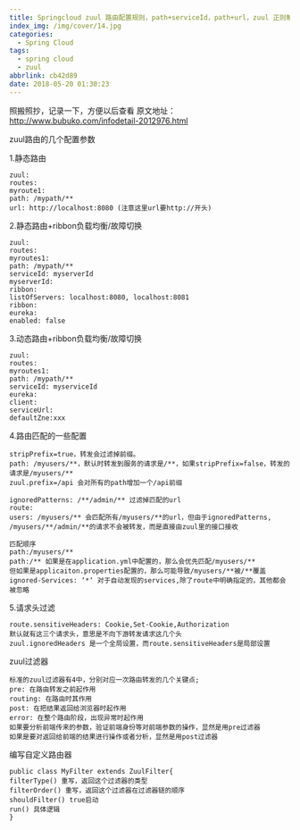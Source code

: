 ```yaml
---
title: Springcloud zuul 路由配置规则，path+serviceId，path+url，zuul 正则制定路由规则
index_img: /img/cover/14.jpg
categories:
  - Spring Cloud
tags:
  - spring cloud
  - zuul
abbrlink: cb42d89
date: 2018-05-20 01:30:23
---
```

照搬照抄，记录一下，方便以后查看
原文地址：http://www.bubuko.com/infodetail-2012976.html

zuul路由的几个配置参数

1.静态路由
```
zuul:
routes:
myroute1:
path: /mypath/**
url: http://localhost:8080 (注意这里url要http://开头)
```
2.静态路由+ribbon负载均衡/故障切换
```
zuul:
routes:
myroutes1:
path: /mypath/**
serviceId: myserverId
myserverId:
ribbon:
listOfServers: localhost:8080, localhost:8081
ribbon:
eureka:
enabled: false
```
3.动态路由+ribbon负载均衡/故障切换
```
zuul:
routes:
myroutes1:
path: /mypath/**
serviceId: myserviceId
eureka:
client:
serviceUrl:
defaultZne:xxx
```
4.路由匹配的一些配置
```
stripPrefix=true，转发会过滤掉前缀。
path: /myusers/**，默认时转发到服务的请求是/**，如果stripPrefix=false，转发的请求是/myusers/**
zuul.prefix=/api 会对所有的path增加一个/api前缀

ignoredPatterns: /**/admin/** 过滤掉匹配的url
route:
users: /myusers/** 会匹配所有/myusers/**的url，但由于ignoredPatterns, /myusers/**/admin/**的请求不会被转发，而是直接由zuul里的接口接收

匹配顺序
path:/myusers/**
path:/** 如果是在application.yml中配置的，那么会优先匹配/myusers/**
但如果是applicaiton.properties配置的，那么可能导致/myusers/**被/**覆盖
ignored-Services: ‘*‘ 对于自动发现的services,除了route中明确指定的，其他都会被忽略
```
5.请求头过滤
```
route.sensitiveHeaders: Cookie,Set-Cookie,Authorization
默认就有这三个请求头，意思是不向下游转发请求这几个头
zuul.ignoredHeaders 是一个全局设置，而route.sensitiveHeaders是局部设置
```


zuul过滤器
```
标准的zuul过滤器有4中，分别对应一次路由转发的几个关键点;
pre: 在路由转发之前起作用
routing: 在路由时其作用
post: 在把结果返回给浏览器时起作用
error: 在整个路由阶段，出现异常时起作用
如果要分析前端传来的参数，验证前端身份等对前端参数的操作，显然是用pre过滤器
如果是要对返回给前端的结果进行操作或者分析，显然是用post过滤器
```

编写自定义路由器
```
public class MyFilter extends ZuulFilter{
filterType() 重写，返回这个过滤器的类型
filterOrder() 重写，返回这个过滤器在过滤器链的顺序
shouldFilter() true启动
run() 具体逻辑
} 
```
